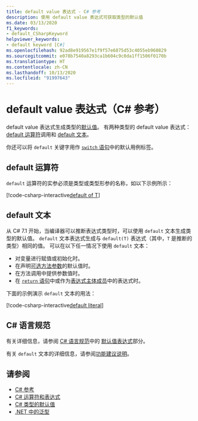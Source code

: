 ```yaml
---
title: default value 表达式 - C# 参考
description: 使用 default value 表达式可获取类型的默认值
ms.date: 03/13/2020
f1_keywords:
- default_CSharpKeyword
helpviewer_keywords:
- default keyword [C#]
ms.openlocfilehash: 92ad8e919567e1f9f57e6875d53c4055eb960829
ms.sourcegitcommit: e078b7540a8293ca1b604c9c0da1ff1506f0170b
ms.translationtype: HT
ms.contentlocale: zh-CN
ms.lasthandoff: 10/13/2020
ms.locfileid: "91997643"
---
```

# <a name="default-value-expressions-c-reference"></a>default value 表达式（C# 参考）

default value 表达式生成类型的[默认值](../builtin-types/default-values.md)。 有两种类型的 default value 表达式：[default 运算符](#default-operator)调用和 [default 文本](#default-literal)。

你还可以将 `default` 关键字用作 [`switch` 语句](../keywords/switch.md)中的默认用例标签。

## <a name="default-operator"></a>default 运算符

`default` 运算符的实参必须是类型或类型形参的名称，如以下示例所示：

[!code-csharp-interactive[default of T](snippets/shared/DefaultOperator.cs#WithOperand)]

## <a name="default-literal"></a>default 文本

从 C# 7.1 开始，当编译器可以推断表达式类型时，可以使用 `default` 文本生成类型的默认值。 `default` 文本表达式生成与 `default(T)` 表达式（其中，`T` 是推断的类型）相同的值。 可以在以下任一情况下使用 `default` 文本：

- 对变量进行赋值或初始化时。
- 在声明[可选方法参数](../../methods.md#optional-parameters-and-arguments)的默认值时。
- 在方法调用中提供参数值时。
- 在 [`return` 语句](../keywords/return.md)中或作为[表达式主体成员](../../programming-guide/statements-expressions-operators/expression-bodied-members.md)中的表达式时。

下面的示例演示 `default` 文本的用法：

[!code-csharp-interactive[default literal](snippets/shared/DefaultOperator.cs#DefaultLiteral)]

## <a name="c-language-specification"></a>C# 语言规范

有关详细信息，请参阅 [C# 语言规范](~/_csharplang/spec/introduction.md)中的 [默认值表达式](~/_csharplang/spec/expressions.md#default-value-expressions)部分。

有关 `default` 文本的详细信息，请参阅[功能建议说明](~/_csharplang/proposals/csharp-7.1/target-typed-default.md)。

## <a name="see-also"></a>请参阅

- [C# 参考](../index.md)
- [C# 运算符和表达式](index.md)
- [C# 类型的默认值](../builtin-types/default-values.md)
- [.NET 中的泛型](../../../standard/generics/index.md)
